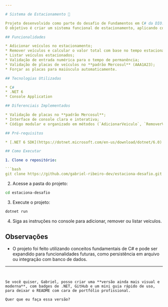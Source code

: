 ```yaml
---

# Sistema de Estacionamento 🚗

Projeto desenvolvido como parte do desafio de Fundamentos em C# da DIO.
O objetivo é criar um sistema funcional de estacionamento, aplicando conceitos de Programação Orientada a Objetos, manipulação de listas e tratamento de entradas do usuário.

## Funcionalidades

* Adicionar veículos no estacionamento;
* Remover veículos e calcular o valor total com base no tempo estacionado;
* Listar veículos estacionados;
* Validação de entrada numérica para o tempo de permanência;
* Validação de placas de veículos no **padrão Mercosul** (AAA1A23);
* Forçar as placas para maiúsculo automaticamente.

## Tecnologias Utilizadas

* C#
* .NET 6
* Console Application

## Diferenciais Implementados

* Validação de placas no **padrão Mercosul**;
* Interface de console clara e interativa;
* Código modular e organizado em métodos (`AdicionarVeiculo`, `RemoverVeiculo`, `ListarVeiculos`).

## Pré-requisitos

* [.NET 6 SDK](https://dotnet.microsoft.com/en-us/download/dotnet/6.0) instalado no sistema.

## Como Executar

1. Clone o repositório:

```bash
git clone https://github.com/gabriel-ribeiro-dev/estaciona-desafio.git
```

2. Acesse a pasta do projeto:

```bash
cd estaciona-desafio
```

3. Execute o projeto:

```bash
dotnet run
```

4. Siga as instruções no console para adicionar, remover ou listar veículos.

## Observações

* O projeto foi feito utilizando conceitos fundamentais de C# e pode ser expandido para funcionalidades futuras, como persistência em arquivo ou integração com banco de dados.

---
```


Se você quiser, Gabriel, posso criar uma **versão ainda mais visual e moderna**, com badges de .NET, GitHub e um mini guia rápido de uso, para deixar o README com cara de portfólio profissional.

Quer que eu faça essa versão?
